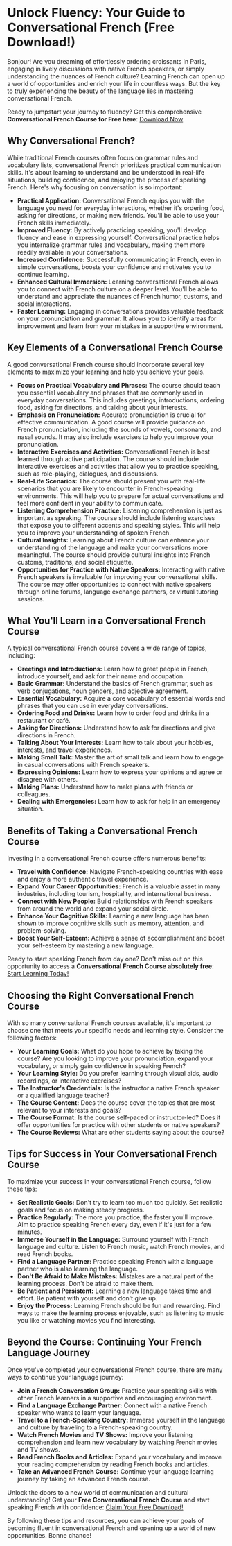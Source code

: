 # Unlock Fluency: Your Guide to Conversational French (Free Download!)

Bonjour! Are you dreaming of effortlessly ordering croissants in Paris, engaging in lively discussions with native French speakers, or simply understanding the nuances of French culture?  Learning French can open up a world of opportunities and enrich your life in countless ways. But the key to truly experiencing the beauty of the language lies in mastering conversational French.

Ready to jumpstart your journey to fluency? Get this comprehensive **Conversational French Course for Free here**: [Download Now](https://udemywork.com/conversational-french-course)

## Why Conversational French?

While traditional French courses often focus on grammar rules and vocabulary lists, conversational French prioritizes practical communication skills. It's about learning to understand and be understood in real-life situations, building confidence, and enjoying the process of speaking French. Here's why focusing on conversation is so important:

*   **Practical Application:** Conversational French equips you with the language you need for everyday interactions, whether it's ordering food, asking for directions, or making new friends. You'll be able to use your French skills immediately.
*   **Improved Fluency:** By actively practicing speaking, you'll develop fluency and ease in expressing yourself. Conversational practice helps you internalize grammar rules and vocabulary, making them more readily available in your conversations.
*   **Increased Confidence:** Successfully communicating in French, even in simple conversations, boosts your confidence and motivates you to continue learning.
*   **Enhanced Cultural Immersion:** Learning conversational French allows you to connect with French culture on a deeper level. You'll be able to understand and appreciate the nuances of French humor, customs, and social interactions.
*   **Faster Learning:** Engaging in conversations provides valuable feedback on your pronunciation and grammar. It allows you to identify areas for improvement and learn from your mistakes in a supportive environment.

## Key Elements of a Conversational French Course

A good conversational French course should incorporate several key elements to maximize your learning and help you achieve your goals.

*   **Focus on Practical Vocabulary and Phrases:** The course should teach you essential vocabulary and phrases that are commonly used in everyday conversations. This includes greetings, introductions, ordering food, asking for directions, and talking about your interests.
*   **Emphasis on Pronunciation:** Accurate pronunciation is crucial for effective communication. A good course will provide guidance on French pronunciation, including the sounds of vowels, consonants, and nasal sounds. It may also include exercises to help you improve your pronunciation.
*   **Interactive Exercises and Activities:** Conversational French is best learned through active participation. The course should include interactive exercises and activities that allow you to practice speaking, such as role-playing, dialogues, and discussions.
*   **Real-Life Scenarios:** The course should present you with real-life scenarios that you are likely to encounter in French-speaking environments. This will help you to prepare for actual conversations and feel more confident in your ability to communicate.
*   **Listening Comprehension Practice:** Listening comprehension is just as important as speaking. The course should include listening exercises that expose you to different accents and speaking styles. This will help you to improve your understanding of spoken French.
*   **Cultural Insights:** Learning about French culture can enhance your understanding of the language and make your conversations more meaningful. The course should provide cultural insights into French customs, traditions, and social etiquette.
*   **Opportunities for Practice with Native Speakers:** Interacting with native French speakers is invaluable for improving your conversational skills. The course may offer opportunities to connect with native speakers through online forums, language exchange partners, or virtual tutoring sessions.

## What You'll Learn in a Conversational French Course

A typical conversational French course covers a wide range of topics, including:

*   **Greetings and Introductions:** Learn how to greet people in French, introduce yourself, and ask for their name and occupation.
*   **Basic Grammar:** Understand the basics of French grammar, such as verb conjugations, noun genders, and adjective agreement.
*   **Essential Vocabulary:** Acquire a core vocabulary of essential words and phrases that you can use in everyday conversations.
*   **Ordering Food and Drinks:** Learn how to order food and drinks in a restaurant or café.
*   **Asking for Directions:** Understand how to ask for directions and give directions in French.
*   **Talking About Your Interests:** Learn how to talk about your hobbies, interests, and travel experiences.
*   **Making Small Talk:** Master the art of small talk and learn how to engage in casual conversations with French speakers.
*   **Expressing Opinions:** Learn how to express your opinions and agree or disagree with others.
*   **Making Plans:** Understand how to make plans with friends or colleagues.
*   **Dealing with Emergencies:** Learn how to ask for help in an emergency situation.

## Benefits of Taking a Conversational French Course

Investing in a conversational French course offers numerous benefits:

*   **Travel with Confidence:** Navigate French-speaking countries with ease and enjoy a more authentic travel experience.
*   **Expand Your Career Opportunities:** French is a valuable asset in many industries, including tourism, hospitality, and international business.
*   **Connect with New People:** Build relationships with French speakers from around the world and expand your social circle.
*   **Enhance Your Cognitive Skills:** Learning a new language has been shown to improve cognitive skills such as memory, attention, and problem-solving.
*   **Boost Your Self-Esteem:** Achieve a sense of accomplishment and boost your self-esteem by mastering a new language.

Ready to start speaking French from day one? Don't miss out on this opportunity to access a **Conversational French Course absolutely free**: [Start Learning Today!](https://udemywork.com/conversational-french-course)

## Choosing the Right Conversational French Course

With so many conversational French courses available, it's important to choose one that meets your specific needs and learning style. Consider the following factors:

*   **Your Learning Goals:** What do you hope to achieve by taking the course? Are you looking to improve your pronunciation, expand your vocabulary, or simply gain confidence in speaking French?
*   **Your Learning Style:** Do you prefer learning through visual aids, audio recordings, or interactive exercises?
*   **The Instructor's Credentials:** Is the instructor a native French speaker or a qualified language teacher?
*   **The Course Content:** Does the course cover the topics that are most relevant to your interests and goals?
*   **The Course Format:** Is the course self-paced or instructor-led? Does it offer opportunities for practice with other students or native speakers?
*   **The Course Reviews:** What are other students saying about the course?

## Tips for Success in Your Conversational French Course

To maximize your success in your conversational French course, follow these tips:

*   **Set Realistic Goals:** Don't try to learn too much too quickly. Set realistic goals and focus on making steady progress.
*   **Practice Regularly:** The more you practice, the faster you'll improve. Aim to practice speaking French every day, even if it's just for a few minutes.
*   **Immerse Yourself in the Language:** Surround yourself with French language and culture. Listen to French music, watch French movies, and read French books.
*   **Find a Language Partner:** Practice speaking French with a language partner who is also learning the language.
*   **Don't Be Afraid to Make Mistakes:** Mistakes are a natural part of the learning process. Don't be afraid to make them.
*   **Be Patient and Persistent:** Learning a new language takes time and effort. Be patient with yourself and don't give up.
*   **Enjoy the Process:** Learning French should be fun and rewarding. Find ways to make the learning process enjoyable, such as listening to music you like or watching movies you find interesting.

## Beyond the Course: Continuing Your French Language Journey

Once you've completed your conversational French course, there are many ways to continue your language journey:

*   **Join a French Conversation Group:** Practice your speaking skills with other French learners in a supportive and encouraging environment.
*   **Find a Language Exchange Partner:** Connect with a native French speaker who wants to learn your language.
*   **Travel to a French-Speaking Country:** Immerse yourself in the language and culture by traveling to a French-speaking country.
*   **Watch French Movies and TV Shows:** Improve your listening comprehension and learn new vocabulary by watching French movies and TV shows.
*   **Read French Books and Articles:** Expand your vocabulary and improve your reading comprehension by reading French books and articles.
*   **Take an Advanced French Course:** Continue your language learning journey by taking an advanced French course.

Unlock the doors to a new world of communication and cultural understanding! Get your **Free Conversational French Course** and start speaking French with confidence: [Claim Your Free Download!](https://udemywork.com/conversational-french-course)

By following these tips and resources, you can achieve your goals of becoming fluent in conversational French and opening up a world of new opportunities. Bonne chance!
